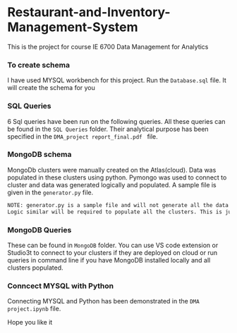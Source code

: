 # Restaurant-and-Inventory-Management-System
This is the project for course IE 6700 Data Management for Analytics

### To create schema
I have used MYSQL workbench for this project. Run the `Database.sql` file. It will create the schema for you

### SQL Queries
6 Sql queries have been run on the following queries. All these queries can be found in the `SQL Queries` folder. Their analytical purpose has been specified in the `DMA_project report_final.pdf ` file.

### MongoDB schema
MongoDb clusters were manually created on the Atlas(cloud). Data was populated in these clusters using python. Pymongo was used to connect to cluster and data was generated logically and populated. A sample file is given in the `generator.py` file.<br>
```sh
NOTE: generator.py is a sample file and will not generate all the data in the mongoDB clusters.
Logic similar will be required to populate all the clusters. This is just a SAMPLE file
```

### MongoDB Queries
These can be found in `MongoDB` folder. You can use VS code extension or Studio3t to connect to your clusters if they are deployed on cloud or run queries in command line if you have MongoDB installed locally and all clusters populated.

### Conncect MYSQL with Python 
Connecting MYSQL and Python has been demonstrated in the `DMA project.ipynb` file.



Hope you like it
